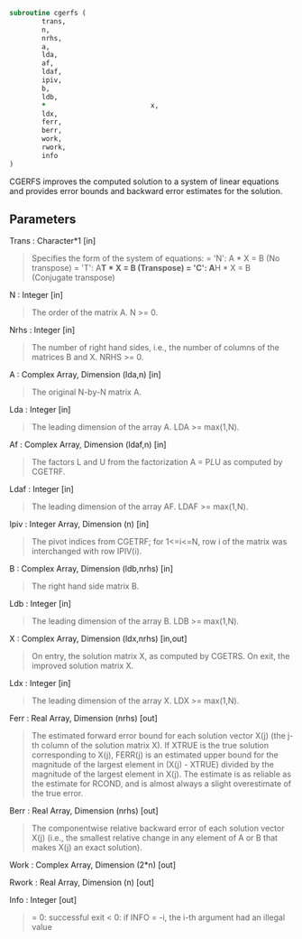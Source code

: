 ```fortran
subroutine cgerfs (
		trans,
		n,
		nrhs,
		a,
		lda,
		af,
		ldaf,
		ipiv,
		b,
		ldb,
		*                          x,
		ldx,
		ferr,
		berr,
		work,
		rwork,
		info
)
```

 CGERFS improves the computed solution to a system of linear
 equations and provides error bounds and backward error estimates for
 the solution.

## Parameters
Trans : Character*1 [in]
> Specifies the form of the system of equations:
> = 'N':  A * X = B     (No transpose)
> = 'T':  A**T * X = B  (Transpose)
> = 'C':  A**H * X = B  (Conjugate transpose)

N : Integer [in]
> The order of the matrix A.  N >= 0.

Nrhs : Integer [in]
> The number of right hand sides, i.e., the number of columns
> of the matrices B and X.  NRHS >= 0.

A : Complex Array, Dimension (lda,n) [in]
> The original N-by-N matrix A.

Lda : Integer [in]
> The leading dimension of the array A.  LDA >= max(1,N).

Af : Complex Array, Dimension (ldaf,n) [in]
> The factors L and U from the factorization A = P*L*U
> as computed by CGETRF.

Ldaf : Integer [in]
> The leading dimension of the array AF.  LDAF >= max(1,N).

Ipiv : Integer Array, Dimension (n) [in]
> The pivot indices from CGETRF; for 1<=i<=N, row i of the
> matrix was interchanged with row IPIV(i).

B : Complex Array, Dimension (ldb,nrhs) [in]
> The right hand side matrix B.

Ldb : Integer [in]
> The leading dimension of the array B.  LDB >= max(1,N).

X : Complex Array, Dimension (ldx,nrhs) [in,out]
> On entry, the solution matrix X, as computed by CGETRS.
> On exit, the improved solution matrix X.

Ldx : Integer [in]
> The leading dimension of the array X.  LDX >= max(1,N).

Ferr : Real Array, Dimension (nrhs) [out]
> The estimated forward error bound for each solution vector
> X(j) (the j-th column of the solution matrix X).
> If XTRUE is the true solution corresponding to X(j), FERR(j)
> is an estimated upper bound for the magnitude of the largest
> element in (X(j) - XTRUE) divided by the magnitude of the
> largest element in X(j).  The estimate is as reliable as
> the estimate for RCOND, and is almost always a slight
> overestimate of the true error.

Berr : Real Array, Dimension (nrhs) [out]
> The componentwise relative backward error of each solution
> vector X(j) (i.e., the smallest relative change in
> any element of A or B that makes X(j) an exact solution).

Work : Complex Array, Dimension (2*n) [out]

Rwork : Real Array, Dimension (n) [out]

Info : Integer [out]
> = 0:  successful exit
> < 0:  if INFO = -i, the i-th argument had an illegal value

